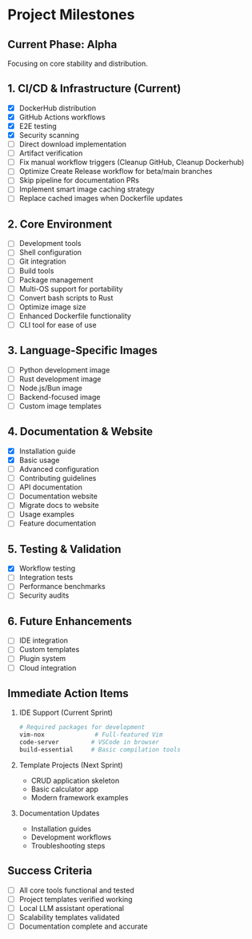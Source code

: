 # Project Milestones

## Current Phase: Alpha
Focusing on core stability and distribution.

## 1. CI/CD & Infrastructure (Current)
- [x] DockerHub distribution
- [x] GitHub Actions workflows
- [x] E2E testing
- [x] Security scanning
- [ ] Direct download implementation
- [ ] Artifact verification
- [ ] Fix manual workflow triggers (Cleanup GitHub, Cleanup Dockerhub)
- [ ] Optimize Create Release workflow for beta/main branches
- [ ] Skip pipeline for documentation PRs
- [ ] Implement smart image caching strategy
- [ ] Replace cached images when Dockerfile updates

## 2. Core Environment
- [ ] Development tools
- [ ] Shell configuration
- [ ] Git integration
- [ ] Build tools
- [ ] Package management
- [ ] Multi-OS support for portability
- [ ] Convert bash scripts to Rust
- [ ] Optimize image size
- [ ] Enhanced Dockerfile functionality
- [ ] CLI tool for ease of use

## 3. Language-Specific Images
- [ ] Python development image
- [ ] Rust development image
- [ ] Node.js/Bun image
- [ ] Backend-focused image
- [ ] Custom image templates

## 4. Documentation & Website
- [x] Installation guide
- [x] Basic usage
- [ ] Advanced configuration
- [ ] Contributing guidelines
- [ ] API documentation
- [ ] Documentation website
- [ ] Migrate docs to website
- [ ] Usage examples
- [ ] Feature documentation

## 5. Testing & Validation
- [x] Workflow testing
- [ ] Integration tests
- [ ] Performance benchmarks
- [ ] Security audits

## 6. Future Enhancements
- [ ] IDE integration
- [ ] Custom templates
- [ ] Plugin system
- [ ] Cloud integration

## Immediate Action Items
1. IDE Support (Current Sprint)
   ```bash
   # Required packages for development
   vim-nox              # Full-featured Vim
   code-server         # VSCode in browser
   build-essential     # Basic compilation tools
   ```

2. Template Projects (Next Sprint)
   - CRUD application skeleton
   - Basic calculator app
   - Modern framework examples

3. Documentation Updates
   - Installation guides
   - Development workflows
   - Troubleshooting steps

## Success Criteria
- [ ] All core tools functional and tested
- [ ] Project templates verified working
- [ ] Local LLM assistant operational
- [ ] Scalability templates validated
- [ ] Documentation complete and accurate
